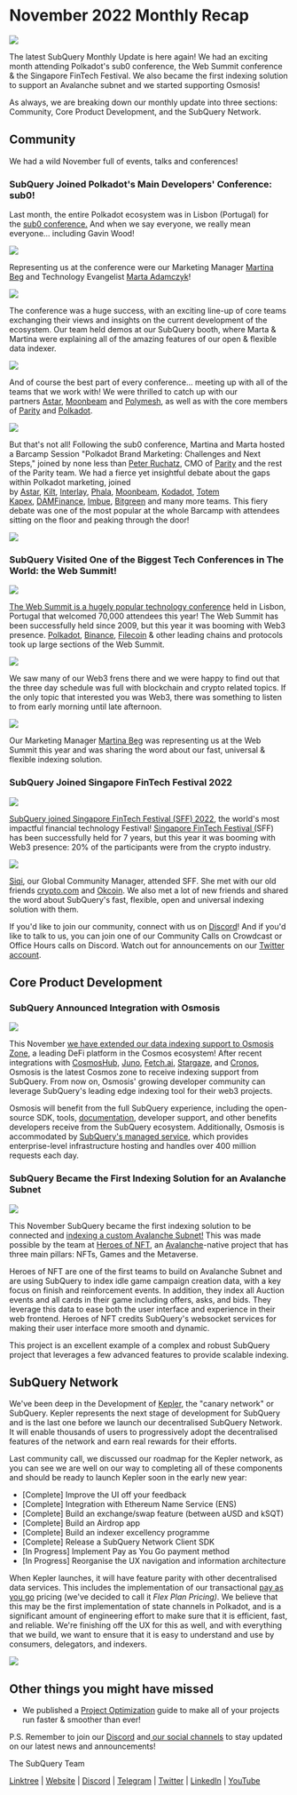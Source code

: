 # November 2022 Monthly Recap

![](https://miro.medium.com/max/1400/0*do4nwjPYqHGfbsGL)

The latest SubQuery Monthly Update is here again! We had an exciting month attending Polkadot's sub0 conference, the Web Summit conference & the Singapore FinTech Festival. We also became the first indexing solution to support an Avalanche subnet and we started supporting Osmosis!

As always, we are breaking down our monthly update into three sections: Community, Core Product Development, and the SubQuery Network.

## Community

We had a wild November full of events, talks and conferences!

### SubQuery Joined Polkadot's Main Developers' Conference: sub0!

Last month, the entire Polkadot ecosystem was in Lisbon (Portugal) for the [sub0 conference.](https://sub0.polkadot.network/side-events/) And when we say everyone, we really mean everyone... including Gavin Wood!

![](https://miro.medium.com/max/1400/0*fZ79njYWdp-pQYgg)

Representing us at the conference were our Marketing Manager [Martina Beg](https://twitter.com/MartinaBeg) and Technology Evangelist [Marta Adamczyk](https://twitter.com/madamczyk0)!

![](https://miro.medium.com/max/1400/0*QbUvLVZzfEPLRAcj)

The conference was a huge success, with an exciting line-up of core teams exchanging their views and insights on the current development of the ecosystem. Our team held demos at our SubQuery booth, where Marta & Martina were explaining all of the amazing features of our open & flexible data indexer.

![](https://miro.medium.com/max/1400/0*hw4mjIHUkaARQPR2)

And of course the best part of every conference... meeting up with all of the teams that we work with! We were thrilled to catch up with our partners [Astar](https://astar.network/), [Moonbeam](https://moonbeam.network/) and [Polymesh](https://polymesh.network/), as well as with the core members of [Parity](https://www.parity.io/technologies/polkadot/) and [Polkadot](https://polkadot.network/).

![](https://miro.medium.com/max/1400/0*cb1sspAJj9U_Phda)

But that's not all! Following the sub0 conference, Martina and Marta hosted a Barcamp Session "Polkadot Brand Marketing: Challenges and Next Steps," joined by none less than [Peter Ruchatz](https://www.linkedin.com/in/peterruchatz/), CMO of [Parity](https://www.parity.io/) and the rest of the Parity team. We had a fierce yet insightful debate about the gaps within Polkadot marketing, joined by [Astar](http://astar.network/), [Kilt](https://www.kilt.io/), [Interlay](https://www.interlay.io/), [Phala](https://www.phala.network/en/), [Moonbeam](https://moonbeam.network/), [Kodadot](https://kodadot.xyz/), [Totem Kapex](https://totemaccounting.com/), [DAMFinance](https://dam.finance/), [Imbue](https://www.imbue.network/), [Bitgreen](https://bitgreen.org/) and many more teams. This fiery debate was one of the most popular at the whole Barcamp with attendees sitting on the floor and peaking through the door!

![](https://miro.medium.com/max/1400/0*QDgsfeZL69ve0X_K)

### SubQuery Visited One of the Biggest Tech Conferences in The World: the Web Summit!

![](https://miro.medium.com/max/1400/0*Td6B18QN03DrQkG4)

[The Web Summit is a hugely popular technology conference](../blogs/20221114-web-summit.md) held in Lisbon, Portugal that welcomed 70,000 attendees this year! The Web Summit has been successfully held since 2009, but this year it was booming with Web3 presence. [Polkadot](https://polkadot.network/), [Binance](https://www.binance.com/en), [Filecoin](https://filecoin.io/) & other leading chains and protocols took up large sections of the Web Summit.

![](https://miro.medium.com/max/1400/0*ikmQ_dMWQLd_fgNh)

We saw many of our Web3 frens there and we were happy to find out that the three day schedule was full with blockchain and crypto related topics. If the only topic that interested you was Web3, there was something to listen to from early morning until late afternoon.

![](https://miro.medium.com/max/1400/0*5iz19Jcnea7JSRm_)

Our Marketing Manager [Martina Beg](https://twitter.com/MartinaBeg) was representing us at the Web Summit this year and was sharing the word about our fast, universal & flexible indexing solution.

### SubQuery Joined Singapore FinTech Festival 2022

![](https://miro.medium.com/max/1400/0*QJVXDDxS9-ESbDTG)

[SubQuery joined Singapore FinTech Festival (SFF) 2022](../blogs/20221117-singapore-fintech.md), the world's most impactful financial technology Festival! [Singapore FinTech Festival (](https://www.fintechfestival.sg/)SFF) has been successfully held for 7 years, but this year it was booming with Web3 presence: 20% of the participants were from the crypto industry.

![](https://miro.medium.com/max/1400/0*ZV0hbHq4EEOMRyKQ)

[Siqi](https://twitter.com/SIQI_JIA7), our Global Community Manager, attended SFF. She met with our old friends [crypto.com](https://crypto.com/) and [Okcoin](https://www.okcoin.com/). We also met a lot of new friends and shared the word about SubQuery's fast, flexible, open and universal indexing solution with them.

If you'd like to join our community, connect with us on [Discord](https://discord.com/invite/subquery)! And if you'd like to talk to us, you can join one of our Community Calls on Crowdcast or Office Hours calls on Discord. Watch out for announcements on our [Twitter account](https://twitter.com/SubQueryNetwork).

## Core Product Development

### SubQuery Announced Integration with Osmosis

![](https://miro.medium.com/max/1400/0*S09BaA5PUzIytYek)

This November [we have extended our data indexing support to Osmosis Zone](../blogs/20221108-cosmos-osmosis.md), a leading DeFi platform in the Cosmos ecosystem! After recent integrations with [CosmosHub](../blogs/20220909-cosmoshub.md), [Juno](../blogs/20220609-juno-cosmos.md), [Fetch.ai](../blogs/20220719-fetch.md), [Stargaze](../blogs/20220726-stargaze.md), and [Cronos](../blogs/20221005-cosmos-cronos.md), Osmosis is the latest Cosmos zone to receive indexing support from SubQuery. From now on, Osmosis' growing developer community can leverage SubQuery's leading edge indexing tool for their web3 projects.

Osmosis will benefit from the full SubQuery experience, including the open-source SDK, tools, [documentation](https://academy.subquery.network/quickstart/quickstart_chains/cosmos.html), developer support, and other benefits developers receive from the SubQuery ecosystem. Additionally, Osmosis is accommodated by [SubQuery's managed service](https://subquery.network/managedservices), which provides enterprise-level infrastructure hosting and handles over 400 million requests each day.

### SubQuery Became the First Indexing Solution for an Avalanche Subnet

![](https://miro.medium.com/max/1400/0*v2sbFrckGZ_x1QuM)

This November SubQuery became the first indexing solution to be connected and [indexing a custom Avalanche Subnet!](../blogs/20221107-avalanche-subnet.md) This was made possible by the team at [Heroes of NFT](https://heroesofnft.com/), an [Avalanche](https://www.avax.network/)-native project that has three main pillars: NFTs, Games and the Metaverse.

Heroes of NFT are one of the first teams to build on Avalanche Subnet and are using SubQuery to index idle game campaign creation data, with a key focus on finish and reinforcement events. In addition, they index all Auction events and all cards in their game including offers, asks, and bids. They leverage this data to ease both the user interface and experience in their web frontend. Heroes of NFT credits SubQuery's websocket services for making their user interface more smooth and dynamic.

This project is an excellent example of a complex and robust SubQuery project that leverages a few advanced features to provide scalable indexing.

## SubQuery Network

We've been deep in the Development of [Kepler](https://subquery.medium.com/subquery-announces-details-of-kepler-network-and-ksqt-bb2071641d35), the "canary network" or SubQuery. Kepler represents the next stage of development for SubQuery and is the last one before we launch our decentralised SubQuery Network. It will enable thousands of users to progressively adopt the decentralised features of the network and earn real rewards for their efforts.

Last community call, we discussed our roadmap for the Kepler network, as you can see we are well on our way to completing all of these components and should be ready to launch Kepler soon in the early new year:

- [Complete] Improve the UI off your feedback
- [Complete] Integration with Ethereum Name Service (ENS)
- [Complete] Build an exchange/swap feature (between aUSD and kSQT)
- [Complete] Build an Airdrop app
- [Complete] Build an indexer excellency programme
- [Complete] Release a SubQuery Network Client SDK
- [In Progress] Implement Pay as You Go payment method
- [In Progress] Reorganise the UX navigation and information architecture

When Kepler launches, it will have feature parity with other decentralised data services. This includes the implementation of our transactional [pay as you go](https://academy.subquery.network/subquery_network/payment-methods.html#pay-as-you-go-payg) pricing (we've decided to call it *Flex Plan Pricing)*. We believe that this may be the first implementation of state channels in Polkadot, and is a significant amount of engineering effort to make sure that it is efficient, fast, and reliable. We're finishing off the UX for this as well, and with everything that we build, we want to ensure that it is easy to understand and use by consumers, delegators, and indexers.

![](https://miro.medium.com/max/1400/0*QEucNup1d2zzDT02)

## Other things you might have missed

- We published a [Project Optimization](https://academy.subquery.network/build/optimisation.html#e) guide to make all of your projects run faster & smoother than ever!

P.S. Remember to join our [Discord](https://discord.com/invite/subquery) and[ our social channels](https://linktr.ee/subquerynetwork) to stay updated on our latest news and announcements!

The SubQuery Team

[Linktree](https://linktr.ee/subquerynetwork) | [Website](https://subquery.network/) | [Discord](https://discord.com/invite/78zg8aBSMG) | [Telegram](https://t.me/subquerynetwork) | [Twitter](https://twitter.com/subquerynetwork) | [LinkedIn](https://www.linkedin.com/company/subquery) | [YouTube](https://www.youtube.com/channel/UCi1a6NUUjegcLHDFLr7CqLw)
